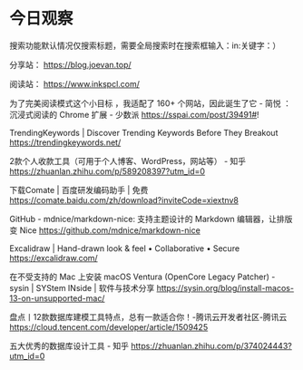 # 今日观察

搜索功能默认情况仅搜索标题，需要全局搜索时在搜索框输入：in:关键字：）  

分享站： https://blog.joevan.top/  

阅读站： https://www.inkspcl.com/  


为了完美阅读模式这个小目标 ，我适配了 160+ 个网站，因此诞生了它 - 简悦 ：沉浸式阅读的 Chrome 扩展 - 少数派  https://sspai.com/post/39491#!  

TrendingKeywords | Discover Trending Keywords Before They Breakout  https://trendingkeywords.net/  

2款个人收款工具（可用于个人博客、WordPress，网站等） - 知乎  https://zhuanlan.zhihu.com/p/589208397?utm_id=0  

下载Comate | 百度研发编码助手 | 免费  https://comate.baidu.com/zh/download?inviteCode=xiextnv8  

GitHub - mdnice/markdown-nice: 支持主题设计的 Markdown 编辑器，让排版变 Nice  https://github.com/mdnice/markdown-nice  

Excalidraw | Hand-drawn look & feel • Collaborative • Secure  https://excalidraw.com/  

在不受支持的 Mac 上安装 macOS Ventura (OpenCore Legacy Patcher) - sysin | SYStem INside | 软件与技术分享  https://sysin.org/blog/install-macos-13-on-unsupported-mac/  

盘点丨12款数据库建模工具特点，总有一款适合你！-腾讯云开发者社区-腾讯云  https://cloud.tencent.com/developer/article/1509425  

五大优秀的数据库设计工具 - 知乎  https://zhuanlan.zhihu.com/p/374024443?utm_id=0  
